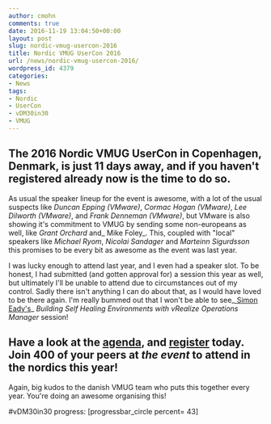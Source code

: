 ```yaml
---
author: cmohn
comments: true
date: 2016-11-19 13:04:50+00:00
layout: post
slug: nordic-vmug-usercon-2016
title: Nordic VMUG UserCon 2016
url: /news/nordic-vmug-usercon-2016/
wordpress_id: 4379
categories:
- News
tags:
- Nordic
- UserCon
- vDM30in30
- VMUG
---
```



## The 2016 Nordic VMUG UserCon in Copenhagen, Denmark, is just 11 days away, and if you haven't registered already now is the time to do so.



As usual the speaker lineup for the event is awesome, with a lot of the usual suspects like _Duncan Epping (VMware)_, _Cormac Hogan (VMware)_, _Lee Dilworth (VMware)_, and _Frank Denneman (VMware)_, but VMware is also showing it's commitment to VMUG by sending some non-europeans as well, like _Grant Orchard_ and_ Mike Foley_. This, coupled with "local" speakers like _Michael Ryom_, _Nicolai Sandager_ and _Marteinn Sigurdsson_ this promises to be every bit as awesome as the event was last year.

<!--more-->


I was lucky enough to attend last year, and I even had a speaker slot. To be honest, I had submitted (and gotten approval for) a session this year as well, but ultimately I'll be unable to attend due to circumstances out of my control. Sadly there isn't anything I can do about that, as I would have loved to be there again. I'm really bummed out that I won't be able to see_[ Simon Eady's](https://twitter.com/simoneady)_ _Building Self Healing Environments with vRealize Operations Manager_ session!



## Have a look at the [agenda](https://www.vmug.com/p/cm/ld/fid=15440#anchor4), and [register](https://www.vmug.com/p/cm/ld/fid=15440#anchor2) today. Join 400 of your peers at _the event_ to attend in the nordics this year!



Again, big kudos to the danish VMUG team who puts this together every year. You're doing an awesome organising this!

#vDM30in30 progress:
[progressbar_circle percent= 43]
